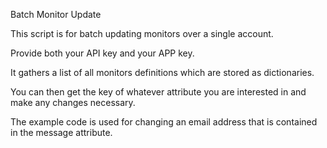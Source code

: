 Batch Monitor Update

This script is for batch updating monitors over a single account.

Provide both your API key and your APP key.

It gathers a list of all monitors definitions which are stored as dictionaries.

You can then get the key of whatever attribute you are interested in and make any changes necessary.

The example code is used for changing an email address that is contained in the message attribute.
